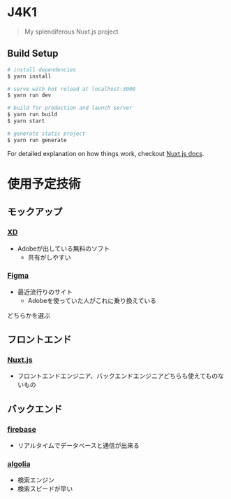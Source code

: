 # J4K1

> My splendiferous Nuxt.js project

## Build Setup

``` bash
# install dependencies
$ yarn install

# serve with hot reload at localhost:3000
$ yarn run dev

# build for production and launch server
$ yarn run build
$ yarn start

# generate static project
$ yarn run generate
```

For detailed explanation on how things work, checkout [Nuxt.js docs](https://nuxtjs.org).

# 使用予定技術
## モックアップ
### [XD](https://www.adobe.com/jp/products/xd.html?sdid=19SCDRPN&mv=search&ef_id=CjwKCAjw8qjnBRA-EiwAaNvhwHfgL7Be1nZiZu-ZQ5PcP_RMx1hr6wnnKHLF3NZL59k1W3i_PvToVBoCdqAQAvD_BwE:G:s&s_kwcid=AL!3085!3!341513906626!e!!g!!xd)
- Adobeが出している無料のソフト
    - 共有がしやすい
### [Figma](https://www.figma.com/)
- 最近流行りのサイト
    - Adobeを使っていた人がこれに乗り換えている

どちらかを選ぶ

## フロントエンド
### [Nuxt.js](https://ja.nuxtjs.org/guide/)
- フロントエンドエンジニア、バックエンドエンジニアどちらも使えてものないもの

## バックエンド
### [firebase](https://firebase.google.com/?hl=ja)
- リアルタイムでデータベースと通信が出来る

### [algolia](https://www.algolia.com/)
- 検索エンジン
- 検索スピードが早い
